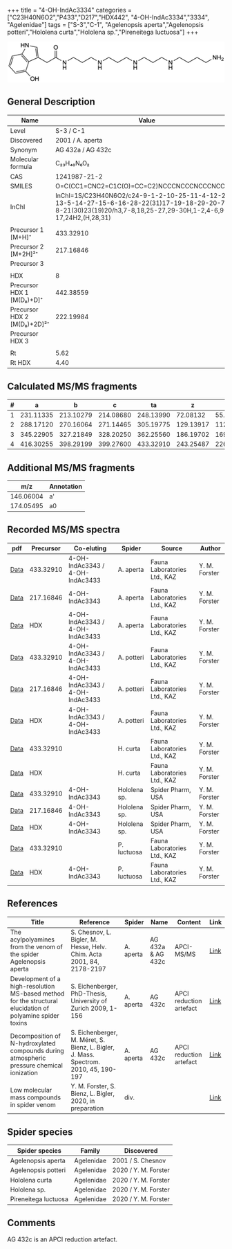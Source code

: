 +++
title = "4-OH-IndAc3334"
categories = ["C23H40N6O2","P433","D217","HDX442",
"4-OH-IndAc3334","3334",
"Agelenidae"]
tags = ["S-3","C-1",
"Agelenopsis aperta","Agelenopsis potteri","Hololena curta","Hololena sp.","Pireneitega luctuosa"]
+++

![](/img/4-OH-IndAc3334.png)

## General Description

| Name                        | Value             |
|-----------------------------|-------------------|
| Level                       | S-3 / C-1                |
| Discovered                  | 2001 / A. aperta  |
| Synonym                     | AG 432a / AG 432c |
| Molecular formula           | C₂₃H₄₀N₆O₂        |
| CAS                         | 1241987-21-2      |
| SMILES | O=C(CC1=CNC2=C1C(O)=CC=C2)NCCCNCCCNCCCNCCCCN  |
| InChI  | InChI=1S/C23H40N6O2/c24-9-1-2-10-25-11-4-12-26-13-5-14-27-15-6-16-28-22(31)17-19-18-29-20-7-3-8-21(30)23(19)20/h3,7-8,18,25-27,29-30H,1-2,4-6,9-17,24H2,(H,28,31)  |
|                             |                   |
| Precursor 1 [M+H]⁺          | 433.32910         |
| Precursor 2 [M+2H]²⁺        | 217.16846         |
| Precursor 3                 |                   |
|                             |                   |
| HDX                         | 8                 |
| Precursor HDX 1 [M(D₈)+D]⁺   | 442.38559         |
| Precursor HDX 2 [M(D₈)+2D]²⁺ | 222.19984         |
| Precursor HDX 3             |                   |
|                             |                   |
| Rt                          | 5.62              |
| Rt HDX                      | 4.40              |

## Calculated MS/MS fragments

| # | a         | b         | c         | ta        | z         | y         | tz        |
|---|-----------|-----------|-----------|-----------|-----------|-----------|-----------|
| 1 | 231.11335 | 213.10279 | 214.08680 | 248.13990 | 72.08132  | 55.05477  | 89.10787  |
| 2 | 288.17120 | 270.16064 | 271.14465 | 305.19775 | 129.13917 | 112.11262 | 146.16572 |
| 3 | 345.22905 | 327.21849 | 328.20250 | 362.25560 | 186.19702 | 169.17047 | 203.22357 |
| 4 | 416.30255 | 398.29199 | 399.27600 | 433.32910 | 243.25487 | 226.22832 | 260.28142 |

## Additional MS/MS fragments

| m/z       | Annotation |
|-----------|------------|
| 146.06004    | a'   |
| 174.05495    | a0   |

## Recorded MS/MS spectra

| pdf                                                                               | Precursor | Co-eluting                      | Spider    | Source                       | Author |
|-----------------------------------------------------------------------------------|-----------|---------------------------------|-----------|------------------------------|---|
| [Data](/pdf/A-aperta/433_4-OH-IndAc3334_4-OH-IndAc3343_4-OH-IndAc3433_Aa.pdf)     | 433.32910 | 4-OH-IndAc3343 / 4-OH-IndAc3433 | A. aperta | Fauna Laboratories Ltd., KAZ | Y. M. Forster |
| [Data](/pdf/A-aperta/433_4-OH-IndAc3334_4-OH-IndAc3343_Aa_2.pdf)                  | 217.16846 | 4-OH-IndAc3343                  | A. aperta | Fauna Laboratories Ltd., KAZ | Y. M. Forster |
| [Data](/pdf/A-aperta/433_4-OH-IndAc3334_4-OH-IndAc3343_4-OH-IndAc3433_Aa_HDX.pdf) | HDX       | 4-OH-IndAc3343 / 4-OH-IndAc3433 | A. aperta | Fauna Laboratories Ltd., KAZ | Y. M. Forster |
| [Data](/pdf/A-potteri/433_4-OH-IndAc3334_4-OH-IndAc3343_4-OH-IndAc3433_Ap.pdf) | 433.32910 | 4-OH-IndAc3343 / 4-OH-IndAc3433 | A. potteri | Fauna Laboratories Ltd., KAZ | Y. M. Forster |
| [Data](/pdf/A-potteri/433_4-OH-IndAc3334_4-OH-IndAc3343_4-OH-IndAc3433_Ap_2.pdf) | 217.16846 | 4-OH-IndAc3343 / 4-OH-IndAc3433 | A. potteri | Fauna Laboratories Ltd., KAZ | Y. M. Forster |
| [Data](/pdf/A-potteri/433_4-OH-IndAc3334_4-OH-IndAc3343_4-OH-IndAc3433_Ap_HDX.pdf) | HDX | 4-OH-IndAc3343 / 4-OH-IndAc3433 | A. potteri | Fauna Laboratories Ltd., KAZ | Y. M. Forster |
| [Data](/pdf/H-curta/433_4-OH-IndAc3334_Hc.pdf) | 433.32910 |           | H. curta | Fauna Laboratories Ltd., KAZ | Y. M. Forster |
| [Data](/pdf/H-curta/433_4-OH-IndAc3334_Hc_HDX.pdf) | HDX |           | H. curta | Fauna Laboratories Ltd., KAZ | Y. M. Forster |
| [Data](/pdf/Hololena-sp/433_4-OH-IndAc3334_4-OH-IndAc3343_Ho-sp.pdf) | 433.32910 | 4-OH-IndAc3343          | Hololena sp. | Spider Pharm, USA | Y. M. Forster |
| [Data](/pdf/Hololena-sp/433_4-OH-IndAc3334_4-OH-IndAc3343_Ho-sp_2.pdf) | 217.16846 | 4-OH-IndAc3343          | Hololena sp. | Spider Pharm, USA | Y. M. Forster |
| [Data](/pdf/Hololena-sp/433_4-OH-IndAc3334_4-OH-IndAc3343_Ho-sp_HDX.pdf) | HDX | 4-OH-IndAc3343          | Hololena sp. | Spider Pharm, USA | Y. M. Forster |
| [Data](/pdf/P-luctuosa/433_4-OH-IndAc3334_Pl.pdf) | 433.32910 |           | P. luctuosa | Fauna Laboratories Ltd., KAZ | Y. M. Forster |
| [Data](/pdf/P-luctuosa/433_4-OH-IndAc3334_4-OH-IndAc3343_Pl_HDX.pdf) | HDX | 4-OH-IndAc3343          | P. luctuosa | Fauna Laboratories Ltd., KAZ | Y. M. Forster |

## References

| Title                                                                                                      | Reference                                                                            | Spider    | Name              | Content                 | Link                                                                                                                          |
|------------------------------------------------------------------------------------------------------------|--------------------------------------------------------------------------------------|-----------|-------------------|-------------------------|-------------------------------------------------------------------------------------------------------------------------------|
| The acylpolyamines from the venom of the spider Agelenopsis aperta                                         | S. Chesnov, L. Bigler, M. Hesse, Helv. Chim. Acta 2001, 84, 2178-2197                | A. aperta | AG 432a & AG 432c | APCI-MS/MS              | [Link](https://onlinelibrary.wiley.com/doi/abs/10.1002/1522-2675%2820010815%2984%3A8%3C2178%3A%3AAID-HLCA2178%3E3.0.CO%3B2-N) |
| Development of a high-resolution MS-based method for the structural elucidation of polyamine spider toxins | S. Eichenberger, PhD-Thesis, University of Zurich 2009, 1-156                        | A. aperta | AG 432c           | APCI reduction artefact | [Link](https://www.zora.uzh.ch/id/eprint/12787/1/Eichenberger.pdf)                                                            |
| Decomposition of N-hydroxylated compounds during atmospheric pressure chemical ionization                  | S. Eichenberger, M. Méret, S. Bienz, L. Bigler, J. Mass. Spectrom. 2010, 45, 190-197 | A. aperta | AG 432c           | APCI reduction artefact | [Link](https://onlinelibrary.wiley.com/doi/full/10.1002/jms.1703)                                                             |
| Low molecular mass compounds in spider venom      | Y. M. Forster, S. Bienz, L. Bigler, 2020, in preparation          | div.       |   |   | [Link](unknown) |

## Spider species

| Spider species     | Family     | Discovered        |
|--------------------|------------|-------------------|
| Agelenopsis aperta | Agelenidae | 2001 / S. Chesnov |
| Agelenopsis potteri | Agelenidae | 2020 / Y. M. Forster |
| Hololena curta | Agelenidae | 2020 / Y. M. Forster |
| Hololena sp. | Agelenidae | 2020 / Y. M. Forster |
| Pireneitega luctuosa | Agelenidae | 2020 / Y. M. Forster |

## Comments

AG 432c is an APCI reduction artefact.